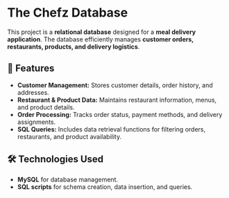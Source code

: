 # The Chefz Database

This project is a **relational database** designed for a **meal delivery application**. The database efficiently manages **customer orders, restaurants, products, and delivery logistics**.

## 🚀 Features

- **Customer Management:** Stores customer details, order history, and addresses.
- **Restaurant & Product Data:** Maintains restaurant information, menus, and product details.
- **Order Processing:** Tracks order status, payment methods, and delivery assignments.
- **SQL Queries:** Includes data retrieval functions for filtering orders, restaurants, and product availability.

## 🛠️ Technologies Used

- **MySQL** for database management.
- **SQL scripts** for schema creation, data insertion, and queries.
